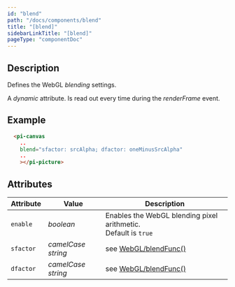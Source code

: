 ```yaml
---
id: "blend"
path: "/docs/components/blend"
title: "[blend]"
sidebarLinkTitle: "[blend]"
pageType: "componentDoc"
---
```


## Description

Defines the WebGL *blending* settings.

A *dynamic* attribute. Is read out every time during the *renderFrame* event.


## Example

```html
  <pi-canvas
    ..
    blend="sfactor: srcAlpha; dfactor: oneMinusSrcAlpha"
    ..
    ></pi-picture>
```


## Attributes

| Attribute | Value | Description |
|-----------|-------|-------------|
| `enable` | *boolean* | Enables the WebGL blending pixel arithmetic.<br>Default is `true` |
| `sfactor` | *camelCase string* | see [WebGL/blendFunc()](https://developer.mozilla.org/de/docs/Web/API/WebGLRenderingContext/blendFunc) |
| `dfactor` | *camelCase string* | see [WebGL/blendFunc()](https://developer.mozilla.org/de/docs/Web/API/WebGLRenderingContext/blendFunc) |


